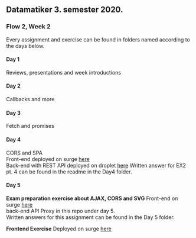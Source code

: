 ## Datamatiker 3. semester 2020. 
### Flow 2, Week 2    

Every assignment and exercise can be found in folders named according to the days below.
  
#### Day 1  
Reviews, presentations and week introductions  
  
#### Day 2
Callbacks and more  
  
#### Day 3  
Fetch and promises  
  
#### Day 4  
CORS and SPA  
Front-end deployed on surge [here](https://mick_dat3sem_flow2_week2_day4.surge.sh/)  
Back-end with REST API deployed on droplet [here](https://micklarsen.com/Backend-1.0.1/)
Written answer for EX2 pt. 4 can be found in the readme in the Day4 folder.

#### Day 5

**Exam preparation exercise about AJAX, CORS and SVG**
Front-end on surge [here]()  
back-end API Proxy in this repo under day 5.  
Written answers for this assignment can be found in the Day 5 folder.


**Frontend Exercise**
Deployed on surge [here]()



